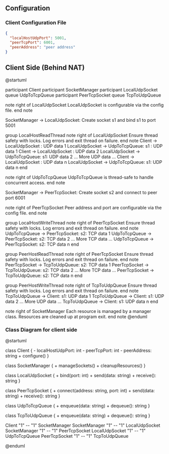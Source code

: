 ## Configuration

### Client Configuration File

```json
{
  "localHostUdpPort": 5001,
  "peerTcpPort": 6001,
  "peerAddress": "peer address"
}

```

## Client Side (Behind NAT)

@startuml

participant Client 
participant SocketManager
participant LocalUdpSocket
queue UdpToTcpQueue
participant PeerTcpSocket
queue TcpToUdpQueue

note right of LocalUdpSocket
  LocalUdpSocket is configurable via the config file.
end note

SocketManager -> LocalUdpSocket: Create socket s1 and bind s1 to port 5001

group LocalHostReadThread
    note right of LocalUdpSocket
      Ensure thread safety with locks.
      Log errors and exit thread on failure.
    end note
    Client -> LocalUdpSocket : UDP data 1
    LocalUdpSocket -> UdpToTcpQueue: s1 : UDP data 1
    Client -> LocalUdpSocket : UDP data 2
    LocalUdpSocket -> UdpToTcpQueue: s1: UDP data 2
    ... More UDP data ...
    Client -> LocalUdpSocket : UDP data n
    LocalUdpSocket -> UdpToTcpQueue: s1: UDP data n
end

note right of UdpToTcpQueue
  UdpToTcpQueue is thread-safe to handle concurrent access.
end note

SocketManager -> PeerTcpSocket: Create socket s2 and connect to peer port 6001

note right of PeerTcpSocket
  Peer address and port are configurable via the config file.
end note

group LocalHostWriteThread
    note right of PeerTcpSocket
      Ensure thread safety with locks.
      Log errors and exit thread on failure.
    end note
    UdpToTcpQueue -> PeerTcpSocket: s2: TCP data 1
    UdpToTcpQueue -> PeerTcpSocket: s2: TCP data 2
    ... More TCP data ...
    UdpToTcpQueue -> PeerTcpSocket: s2: TCP data n
end

group PeerHostReadThread
    note right of PeerTcpSocket
      Ensure thread safety with locks.
      Log errors and exit thread on failure.
    end note
    PeerTcpSocket -> TcpToUdpQueue: s2: TCP data 1
    PeerTcpSocket -> TcpToUdpQueue: s2: TCP data 2
    ... More TCP data ...
    PeerTcpSocket -> TcpToUdpQueue: s2: TCP data n
end

group PeerHostWriteThread
    note right of TcpToUdpQueue
      Ensure thread safety with locks.
      Log errors and exit thread on failure.
    end note
    TcpToUdpQueue -> Client: s1: UDP data 1
    TcpToUdpQueue -> Client: s1: UDP data 2
    ... More UDP data ...
    TcpToUdpQueue -> Client: s1: UDP data n
end


note right of SocketManager
  Each resource is managed by a manager class.
  Resources are cleaned up at program exit.
end note
@enduml

### Class Diagram for client side

@startuml

class Client {
    - localHostUdpPort: int
    - peerTcpPort: int
    - peerAddress: string
    + configure()
}

class SocketManager {
    + manageSockets()
    + cleanupResources()
}

class LocalUdpSocket {
    + bind(port: int)
    + send(data: string)
    + receive(): string
}

class PeerTcpSocket {
    + connect(address: string, port: int)
    + send(data: string)
    + receive(): string
}

class UdpToTcpQueue {
    + enqueue(data: string)
    + dequeue(): string
}

class TcpToUdpQueue {
    + enqueue(data: string)
    + dequeue(): string
}

Client "1" -- "1" SocketManager
SocketManager "1" -- "1" LocalUdpSocket
SocketManager "1" -- "1" PeerTcpSocket
LocalUdpSocket "1" -- "1" UdpToTcpQueue
PeerTcpSocket "1" -- "1" TcpToUdpQueue

@enduml
